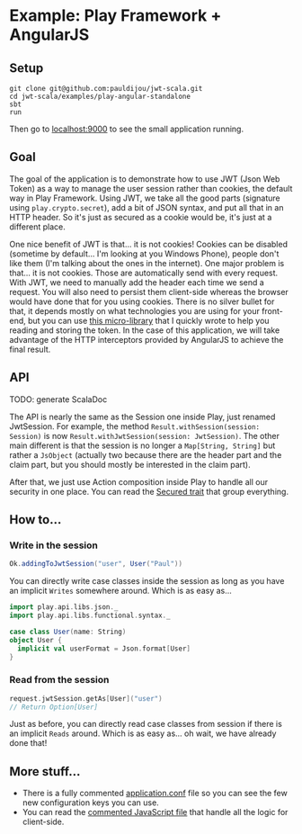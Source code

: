 # Example: Play Framework + AngularJS

## Setup

~~~ shell
git clone git@github.com:pauldijou/jwt-scala.git
cd jwt-scala/examples/play-angular-standalone
sbt
run
~~~

Then go to [localhost:9000](http://localhost:9000) to see the small application running.

## Goal

The goal of the application is to demonstrate how to use JWT (Json Web Token) as a way to manage the user session rather than cookies, the default way in Play Framework. Using JWT, we take all the good parts (signature using `play.crypto.secret`), add a bit of JSON syntax, and put all that in an HTTP header. So it's just as secured as a cookie would be, it's just at a different place.

One nice benefit of JWT is that... it is not cookies! Cookies can be disabled (sometime by default... I'm looking at you Windows Phone), people don't like them (I'm talking about the ones in the internet). One major problem is that... it is not cookies. Those are automatically send with every request. With JWT, we need to manually add the header each time we send a request. You will also need to persist them client-side whereas the browser would have done that for you using cookies. There is no silver bullet for that, it depends mostly on what technologies you are using for your front-end, but you can use [this micro-library](https://github.com/pauldijou/jwt-client) that I quickly wrote to help you reading and storing the token. In the case of this application, we will take advantage of the HTTP interceptors provided by AngularJS to achieve the final result.  

## API

TODO: generate ScalaDoc

The API is nearly the same as the Session one inside Play, just renamed JwtSession. For example, the method `Result.withSession(session: Session)` is now `Result.withJwtSession(session: JwtSession)`. The other main different is that the session is no longer a `Map[String, String]` but rather a `JsObject` (actually two because there are the header part and the claim part, but you should mostly be interested in the claim part).

After that, we just use Action composition inside Play to handle all our security in one place. You can read the [Secured trait](https://github.com/pauldijou/jwt-scala/blob/master/examples/play-angular/app/controllers/Secured.scala) that group everything.

## How to...

### Write in the session

~~~ scala
Ok.addingToJwtSession("user", User("Paul"))
~~~

You can directly write case classes inside the session as long as you have an implicit `Writes` somewhere around. Which is as easy as...

~~~ scala
import play.api.libs.json._
import play.api.libs.functional.syntax._

case class User(name: String)
object User {
  implicit val userFormat = Json.format[User]
}
~~~

### Read from the session

~~~ scala
request.jwtSession.getAs[User]("user")
// Return Option[User]
~~~

Just as before, you can directly read case classes from session if there is an implicit `Reads` around. Which is as easy as... oh wait, we have already done that!

## More stuff...

- There is a fully commented [application.conf](https://github.com/pauldijou/jwt-scala/blob/master/examples/play-angular/conf/application.conf) file so you can see the few new configuration keys you can use.
- You can read the [commented JavaScript file](https://github.com/pauldijou/jwt-scala/blob/master/examples/play-angular/public/javascripts/app.js) that handle all the logic for client-side.
